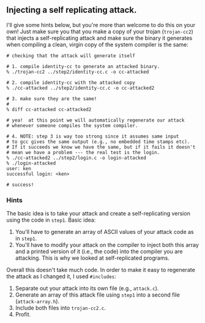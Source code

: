 ## Injecting a self replicating attack.

I'll give some hints below, but you're more than welcome to do this
on your own!  Just make sure you that you make a copy of your trojan
(`trojan-cc2`) that injects a self-replicating attack and make sure the
binary it generates when compiling a clean, virgin copy of the system
compiler is the same:

    # checking that the attack will generate itself
   
    # 1. compile identity-cc to generate an attacked binary.
    % ./trojan-cc2 ../step2/identity-cc.c -o cc-attacked

    # 2. compile identity-cc with the attacked copy
    % ./cc-attacked ../step2/identity-cc.c -o cc-attacked2

    # 3. make sure they are the same!
    # 
    % diff cc-attacked cc-attacked2

    # yea!  at this point we will automatically regenerate our attack
    # whenever someone compiles the system compiler.

    # 4. NOTE: step 3 is way too strong since it assumes same input 
    # to gcc gives the same output (e.g., no embedded time stamps etc).  
    # If it succeeds we know we have the same, but if it fails it doesn't 
    # mean we have a problem --- the real test is the login.
    % ./cc-attacked2 ../step2/login.c -o login-attacked
    % ./login-attacked
    user: ken
    successful login: <ken>
    
    # success!

### Hints

The basic idea is to take your attack and create a self-replicating version
using the code in `step1`.  Basic idea:
  1. You'll have to generate an array of ASCII values of your attack code
     as in `step1`.
  2. You'll have to modify your attack on the compiler to inject both this
     array and a printed version of it (i.e., the code) into the compiler
     you are attacking.  This is why we looked at self-replicated programs.

Overall this doesn't take much code.  In order to make it easy to regenerate
the attack as I changed it, I used `#includes`:

  1. Separate out your attack into its own file (e.g., `attack.c`).
  2. Generate an array of this attack file using `step1` into a second
     file (`attack-array.h`).
  3. Include both files into `trojan-cc2.c`.
  4. Profit.

